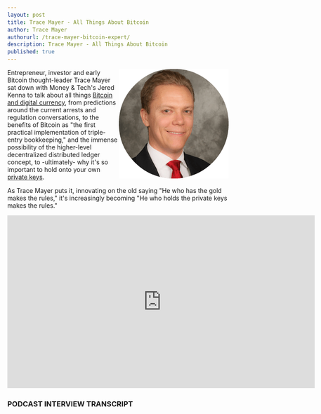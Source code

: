 ```yaml
---
layout: post
title: Trace Mayer - All Things About Bitcoin
author: Trace Mayer
authorurl: /trace-mayer-bitcoin-expert/
description: Trace Mayer - All Things About Bitcoin
published: true
---
```


<img src="/images/trace-mayer.png" alt="Trace Mayer" align="right"> Entrepreneur, investor and early Bitcoin thought-leader Trace Mayer sat down with Money & Tech's Jered Kenna to talk about all things <a href="/video-future-digital-currency-documentary/">Bitcoin and digital currency</a>, from predictions around the current arrests and regulation conversations, to the benefits of Bitcoin as "the first practical implementation of triple-entry bookkeeping," and the immense possibility of the higher-level decentralized distributed ledger concept, to -ultimately- why it's so important to hold onto your own <a href="/bitcoin-private-keys-entropy/">private keys</a>.

As Trace Mayer puts it, innovating on the old saying "He who has the gold makes the rules," it's increasingly becoming "He who holds the private keys makes the rules."


<center><iframe width="700" height="394" src="https://www.youtube.com/embed/ge-Rc6XvU6w" frameborder="0" allowfullscreen></iframe></center>

### PODCAST INTERVIEW TRANSCRIPT
